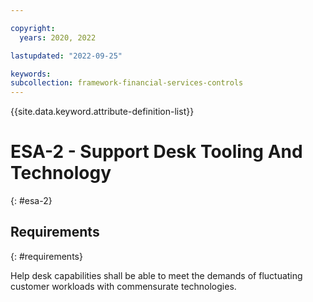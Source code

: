 ```yaml
---

copyright:
  years: 2020, 2022

lastupdated: "2022-09-25"

keywords: 
subcollection: framework-financial-services-controls
---
```


{{site.data.keyword.attribute-definition-list}}

         
# ESA-2 - Support Desk Tooling And Technology
{: #esa-2}

## Requirements
{: #requirements}

Help desk capabilities shall be able to meet the demands of fluctuating customer workloads with commensurate technologies.



